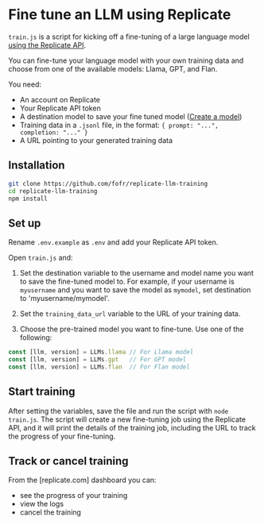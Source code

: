 # Fine tune an LLM using Replicate

`train.js` is a script for kicking off a fine-tuning of a large language model [using the Replicate API](https://replicate.com/docs/guides/fine-tune-a-language-model).

You can fine-tune your language model with your own training data and choose from one of the available models: Llama, GPT, and Flan.

You need:

- An account on Replicate
- Your Replicate API token
- A destination model to save your fine tuned model ([Create a model](https://replicate.com/create))
- Training data in a `.jsonl` file, in the format: `{ prompt: "...", completion: "..." }`
- A URL pointing to your generated training data

## Installation

```sh
git clone https://github.com/fofr/replicate-llm-training
cd replicate-llm-training
npm install
```

## Set up

Rename `.env.example` as `.env` and add your Replicate API token.

Open `train.js` and:

1. Set the destination variable to the username and model name you want to save the fine-tuned model to. For example, if your username is `myusername` and you want to save the model as `mymodel`, set destination to 'myusername/mymodel'.

2. Set the `training_data_url` variable to the URL of your training data.

3. Choose the pre-trained model you want to fine-tune. Use one of the following:

```js
const [llm, version] = LLMs.llama // For Llama model
const [llm, version] = LLMs.gpt   // For GPT model
const [llm, version] = LLMs.flan  // For Flan model
```

## Start training

After setting the variables, save the file and run the script with `node train.js`. The script will create a new fine-tuning job using the Replicate API, and it will print the details of the training job, including the URL to track the progress of your fine-tuning.

## Track or cancel training

From the [replicate.com] dashboard you can:

- see the progress of your training
- view the logs
- cancel the training
